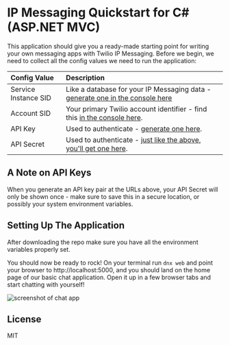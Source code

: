 # IP Messaging Quickstart for C# (ASP.NET MVC)

This application should give you a ready-made starting point for writing your
own messaging apps with Twilio IP Messaging. Before we begin, we need to collect
all the config values we need to run the application:

| Config Value  | Description |
| :-------------  |:------------- |
Service Instance SID | Like a database for your IP Messaging data - [generate one in the console here](https://www.twilio.com/user/account/ip-messaging/services)
Account SID | Your primary Twilio account identifier - find this [in the console here](https://www.twilio.com/user/account/ip-messaging/getting-started).
API Key | Used to authenticate - [generate one here](https://www.twilio.com/user/account/ip-messaging/dev-tools/api-keys).
API Secret | Used to authenticate - [just like the above, you'll get one here](https://www.twilio.com/user/account/ip-messaging/dev-tools/api-keys).

## A Note on API Keys

When you generate an API key pair at the URLs above, your API Secret will only
be shown once - make sure to save this in a secure location, 
or possibly your system environment variables.

## Setting Up The Application

After downloading the repo make sure you have all the environment variables properly set.

You should now be ready to rock! On your terminal run `dnx web` and point your browser to http://localhost:5000, 
and you should land on the home page of our basic chat application. Open it up in a few browser
tabs and start chatting with yourself!

![screenshot of chat app](https://s3.amazonaws.com/howtodocs/quickstart/ipm-browser-quickstart.png)

## License

MIT